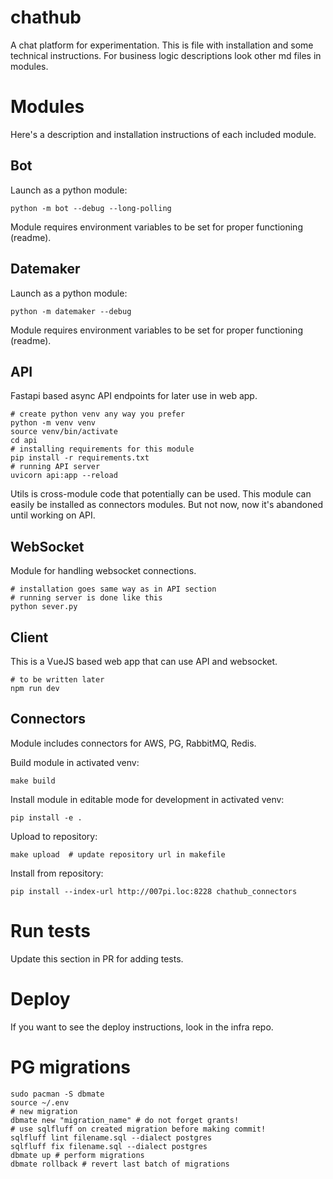 # chathub
A chat platform for experimentation. This is file with installation and some
technical instructions.
For business logic descriptions look other md files in modules.

# Modules
Here's a description and installation instructions of each included module.

## Bot
Launch as a python module:
```shell
python -m bot --debug --long-polling
```
Module requires environment variables to be set for proper functioning (readme).

## Datemaker
Launch as a python module:
```shell
python -m datemaker --debug
```
Module requires environment variables to be set for proper functioning (readme).

## API
Fastapi based async API endpoints for later use in web app.
```shell
# create python venv any way you prefer
python -m venv venv
source venv/bin/activate
cd api
# installing requirements for this module
pip install -r requirements.txt
# running API server
uvicorn api:app --reload
```
Utils is cross-module code that potentially can be used. This module can 
easily be installed as connectors modules. But not now, now it's abandoned
until working on API.

## WebSocket
Module for handling websocket connections.
```shell
# installation goes same way as in API section
# running server is done like this
python sever.py
```

## Client
This is a VueJS based web app that can use API and websocket.
```shell
# to be written later
npm run dev
```

## Connectors
Module includes connectors for AWS, PG, RabbitMQ, Redis.

Build module in activated venv:
```shell
make build
```

Install module in editable mode for development in activated venv:
```shell
pip install -e .
```

Upload to repository:
```shell
make upload  # update repository url in makefile
```

Install from repository:
```shell
pip install --index-url http://007pi.loc:8228 chathub_connectors
```

# Run tests
Update this section in PR for adding tests.

# Deploy
If you want to see the deploy instructions, look in the infra repo.

# PG migrations
```shell
sudo pacman -S dbmate
source ~/.env
# new migration
dbmate new "migration_name" # do not forget grants!
# use sqlfluff on created migration before making commit!
sqlfluff lint filename.sql --dialect postgres
sqlfluff fix filename.sql --dialect postgres
dbmate up # perform migrations
dbmate rollback # revert last batch of migrations
```
